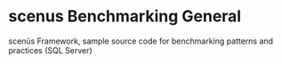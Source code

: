 # scenus Benchmarking General
scenüs Framework, sample source code for benchmarking patterns and practices (SQL Server)
